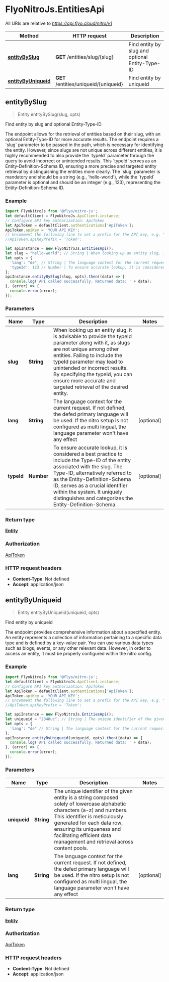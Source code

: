 # FlyoNitroJs.EntitiesApi

All URIs are relative to *https://api.flyo.cloud/nitro/v1*

Method | HTTP request | Description
------------- | ------------- | -------------
[**entityBySlug**](EntitiesApi.md#entityBySlug) | **GET** /entities/slug/{slug} | Find entity by slug and optional Entity-Type-ID
[**entityByUniqueid**](EntitiesApi.md#entityByUniqueid) | **GET** /entities/uniqueid/{uniqueid} | Find entity by uniqueid



## entityBySlug

> Entity entityBySlug(slug, opts)

Find entity by slug and optional Entity-Type-ID

The endpoint allows for the retrieval of entities based on their slug, with an optional Entity-Type-ID for more accurate results. The endpoint requires a &#x60;slug&#x60; parameter to be passed in the path, which is necessary for identifying the entity. However, since slugs are not unique across different entities, it is highly recommended to also provide the &#x60;typeId&#x60; parameter through the query to avoid incorrect or unintended results. This &#x60;typeId&#x60; serves as an Entity-Definition-Schema ID, ensuring a more precise and targeted entity retrieval by distinguishing the entities more clearly. The &#x60;slug&#x60; parameter is mandatory and should be a string (e.g., &#39;hello-world&#39;), while the &#x60;typeId&#x60; parameter is optional and should be an integer (e.g., 123), representing the Entity-Definition-Schema ID.

### Example

```javascript
import FlyoNitroJs from '@flyo/nitro-js';
let defaultClient = FlyoNitroJs.ApiClient.instance;
// Configure API key authorization: ApiToken
let ApiToken = defaultClient.authentications['ApiToken'];
ApiToken.apiKey = 'YOUR API KEY';
// Uncomment the following line to set a prefix for the API key, e.g. "Token" (defaults to null)
//ApiToken.apiKeyPrefix = 'Token';

let apiInstance = new FlyoNitroJs.EntitiesApi();
let slug = "hello-world"; // String | When looking up an entity slug, it is advisable to provide the typeId parameter along with it, as slugs are not unique among other entities. Failing to include the typeId parameter may lead to unintended or incorrect results. By specifying the typeId, you can ensure more accurate and targeted retrieval of the desired entity.
let opts = {
  'lang': "de", // String | The language context for the current request. If not defined, the defed primary language will be used. If the nitro setup is not configured as multi lingual, the language parameter won't have any effect
  'typeId': 123 // Number | To ensure accurate lookup, it is considered a best practice to include the Type-ID of the entity associated with the slug. The Type-ID, alternatively referred to as the Entity-Definition-Schema ID, serves as a crucial identifier within the system. It uniquely distinguishes and categorizes the Entity-Definition-Schema.
};
apiInstance.entityBySlug(slug, opts).then((data) => {
  console.log('API called successfully. Returned data: ' + data);
}, (error) => {
  console.error(error);
});

```

### Parameters


Name | Type | Description  | Notes
------------- | ------------- | ------------- | -------------
 **slug** | **String**| When looking up an entity slug, it is advisable to provide the typeId parameter along with it, as slugs are not unique among other entities. Failing to include the typeId parameter may lead to unintended or incorrect results. By specifying the typeId, you can ensure more accurate and targeted retrieval of the desired entity. | 
 **lang** | **String**| The language context for the current request. If not defined, the defed primary language will be used. If the nitro setup is not configured as multi lingual, the language parameter won&#39;t have any effect | [optional] 
 **typeId** | **Number**| To ensure accurate lookup, it is considered a best practice to include the Type-ID of the entity associated with the slug. The Type-ID, alternatively referred to as the Entity-Definition-Schema ID, serves as a crucial identifier within the system. It uniquely distinguishes and categorizes the Entity-Definition-Schema. | [optional] 

### Return type

[**Entity**](Entity.md)

### Authorization

[ApiToken](../README.md#ApiToken)

### HTTP request headers

- **Content-Type**: Not defined
- **Accept**: application/json


## entityByUniqueid

> Entity entityByUniqueid(uniqueid, opts)

Find entity by uniqueid

The endpoint provides comprehensive information about a specified entity. An entity represents a collection of information pertaining to a specific data type and is defined by a key-value pair. You can use various data types such as blogs, events, or any other relevant data. However, in order to access an entity, it must be properly configured within the nitro config.

### Example

```javascript
import FlyoNitroJs from '@flyo/nitro-js';
let defaultClient = FlyoNitroJs.ApiClient.instance;
// Configure API key authorization: ApiToken
let ApiToken = defaultClient.authentications['ApiToken'];
ApiToken.apiKey = 'YOUR API KEY';
// Uncomment the following line to set a prefix for the API key, e.g. "Token" (defaults to null)
//ApiToken.apiKeyPrefix = 'Token';

let apiInstance = new FlyoNitroJs.EntitiesApi();
let uniqueid = "2348uc"; // String | The unique identifier of the given entity is a string composed solely of lowercase alphabetic characters (a-z) and numbers. This identifier is meticulously generated for each data row, ensuring its uniqueness and facilitating efficient data management and retrieval across content pools.
let opts = {
  'lang': "de" // String | The language context for the current request. If not defined, the defed primary language will be used. If the nitro setup is not configured as multi lingual, the language parameter won't have any effect
};
apiInstance.entityByUniqueid(uniqueid, opts).then((data) => {
  console.log('API called successfully. Returned data: ' + data);
}, (error) => {
  console.error(error);
});

```

### Parameters


Name | Type | Description  | Notes
------------- | ------------- | ------------- | -------------
 **uniqueid** | **String**| The unique identifier of the given entity is a string composed solely of lowercase alphabetic characters (a-z) and numbers. This identifier is meticulously generated for each data row, ensuring its uniqueness and facilitating efficient data management and retrieval across content pools. | 
 **lang** | **String**| The language context for the current request. If not defined, the defed primary language will be used. If the nitro setup is not configured as multi lingual, the language parameter won&#39;t have any effect | [optional] 

### Return type

[**Entity**](Entity.md)

### Authorization

[ApiToken](../README.md#ApiToken)

### HTTP request headers

- **Content-Type**: Not defined
- **Accept**: application/json

